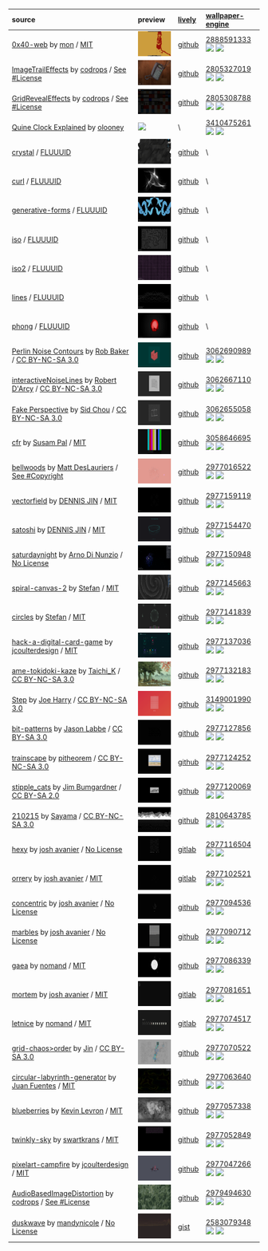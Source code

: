 source | preview | [lively](https://github.com/rocksdanister/lively) | [wallpaper-engine](https://www.wallpaperengine.io)
:-|:-|:-|:-
[0x40-web](https://github.com/mon/0x40-web) by [mon](https://github.com/mon) / [MIT](https://github.com/mon/0x40-web/blob/master/LICENSE)  | <img src="https://raw.githubusercontent.com/scillidan/asset/main/lively-wallpaper/0x40-web.png" height="50px"> | [github](https://github.com/scillidan/0x40-web) | [2888591333](https://steamcommunity.com/sharedfiles/filedetails?id=2888591333) ![](https://img.shields.io/steam/subscriptions/2888591333?style=flat-square&label=) ![](https://img.shields.io/steam/downloads/2888591333?style=flat-square&label=)
[ImageTrailEffects](https://github.com/codrops/ImageTrailEffects) by [codrops](https://tympanus.net/codrops) / [See #License](https://github.com/codrops/ImageTrailEffects#license)  | <img src="https://raw.githubusercontent.com/scillidan/asset/main/lively-wallpaper/karanokyoukai-html_01.png" height="50px"> | [github](https://github.com/scillidan/karanokyoukai-html) | [2805327019](https://steamcommunity.com/sharedfiles/filedetails?id=2805327019) ![](https://img.shields.io/steam/subscriptions/2805327019?style=flat-square&label=) ![](https://img.shields.io/steam/downloads/2805327019?style=flat-square&label=)
[GridRevealEffects](https://github.com/codrops/GridRevealEffects) by [codrops](https://tympanus.net/codrops) / [See #License](https://github.com/codrops/GridRevealEffects#license)  | <img src="https://raw.githubusercontent.com/scillidan/asset/main/lively-wallpaper/bakemonogatari-html.png" height="50px"> | [github](https://github.com/scillidan/bakemonogatari-html) | [2805308788](https://steamcommunity.com/sharedfiles/filedetails?id=2805308788) ![](https://img.shields.io/steam/subscriptions/2805308788?style=flat-square&label=) ![](https://img.shields.io/steam/downloads/2805308788?style=flat-square&label=)
[Quine Clock Explained](https://gist.github.com/olooney/quine_clock_explained.html) by [olooney](https://github.com/olooney) | <img src="https://raw.githubusercontent.com/scillidan/asset/main/lively-wallpaper/quine-clock-explained.png" height="50px"> | \\ | [3410475261](https://steamcommunity.com/sharedfiles/filedetails?id=3410475261) ![](https://img.shields.io/steam/subscriptions/3410475261?style=flat-square&label=) ![](https://img.shields.io/steam/downloads/3410475261?style=flat-square&label=)
[crystal](https://github.com/fluuuid/labs/tree/master/crystal) / [FLUUUID](https://fluuu.id) | <img src="https://raw.githubusercontent.com/scillidan/asset/main/lively-wallpaper/crystal.png" height="50px"> | [github](https://github.com/scillidan/labs/master/crystal) | \\
[curl](https://github.com/fluuuid/labs/tree/master/curl) / [FLUUUID](https://fluuu.id) | <img src="https://raw.githubusercontent.com/scillidan/asset/main/lively-wallpaper/curl.png" height="50px"> | [github](https://github.com/scillidan/labs/master/curl) | \\
[generative-forms](https://github.com/fluuuid/labs/tree/master/generative-forms) / [FLUUUID](https://fluuu.id) | <img src="https://raw.githubusercontent.com/scillidan/asset/main/lively-wallpaper/generative-forms.png" height="50px"> | [github](https://github.com/scillidan/labs/master/generative-forms) | \\
[iso](https://github.com/fluuuid/labs/tree/master/iso) / [FLUUUID](https://fluuu.id) | <img src="https://raw.githubusercontent.com/scillidan/asset/main/lively-wallpaper/iso.png" height="50px"> | [github](https://github.com/scillidan/labs/master/iso) | \\
[iso2](https://github.com/fluuuid/labs/tree/master/iso2) / [FLUUUID](https://fluuu.id) | <img src="https://raw.githubusercontent.com/scillidan/asset/main/lively-wallpaper/iso2.png" height="50px"> | [github](https://github.com/scillidan/labs/master/iso2) | \\
[lines](https://github.com/fluuuid/labs/tree/master/lines) / [FLUUUID](https://fluuu.id) | <img src="https://raw.githubusercontent.com/scillidan/asset/main/lively-wallpaper/lines.png" height="50px"> | [github](https://github.com/scillidan/labs/master/lines) | \\
[phong](https://github.com/fluuuid/labs/tree/master/phong) / [FLUUUID](https://fluuu.id) | <img src="https://raw.githubusercontent.com/scillidan/asset/main/lively-wallpaper/phong.png" height="50px"> | [github](https://github.com/scillidan/labs/master/phong) | \\
[Perlin Noise Contours](https://openprocessing.org/sketch/1989795) by [Rob Baker](https://openprocessing.org/user/269258) / [CC BY-NC-SA 3.0](https://creativecommons.org/licenses/by-nc-sa/3.0)  | <img src="https://raw.githubusercontent.com/scillidan/asset/main/lively-wallpaper/perlin-noise-contours.png" height="50px"> | [github](https://github.com/scillidan/LIVELY-resource/tree/master/perlin-noise-contours) | [3062690989](https://steamcommunity.com/sharedfiles/filedetails?id=3062690989) ![](https://img.shields.iosteam/subscriptions/3062690989?style=flat-square&label=) ![](https://img.shields.io/steam/downloads/3062690989?style=flat-square&label=)
[interactiveNoiseLines](https://openprocessing.org/sketch/1787558) by [Robert D'Arcy](https://openprocessing.org/user/43968) / [CC BY-NC-SA 3.0](https://creativecommons.org/licenses/by-nc-sa/3.0)  | <img src="https://raw.githubusercontent.com/scillidan/asset/main/lively-wallpaper/interactive-noise-lines.png" height="50px"> | [github](https://github.com/scillidan/LIVELY-resource/tree/master/interactive-noise-lines) | [3062667110](https://steamcommunity.com/sharedfiles/filedetails?id=3062667110) ![](https://img.shields.iosteam/subscriptions/3062667110?style=flat-square&label=) ![](https://img.shields.io/steam/downloads/3062667110?style=flat-square&label=)
[Fake Perspective](https://openprocessing.org/sketch/1989795) by [Sid Chou](https://openprocessing.org/user/393990?view=sketches&o=6) / [CC BY-NC-SA 3.0](https://creativecommons.org/licenses/by-nc-sa/3.0)  | <img src="https://raw.githubusercontent.com/scillidan/asset/main/lively-wallpaper/fake-perspective.png" height="50px"> | [github](https://github.com/scillidan/LIVELY-resource/tree/master/fake-perspective) | [3062655058](https://steamcommunity.com/sharedfiles/filedetails?id=3062655058) ![](https://img.shields.io/steam/subscriptions/3062655058?style=flat-square&label=) ![](https://img.shields.io/steam/downloads/3062655058?style=flat-square&label=)
[cfr](https://github.com/susam/cfr) by [Susam Pal](https://susam.net) / [MIT](https://github.com/susam/cfr/blob/main/LICENSE.md)  | <img src="https://raw.githubusercontent.com/scillidan/asset/main/lively-wallpaper/cfr.png" height="50px"> | [github](https://github.com/scillidan/cfr) | [3058646695](https://steamcommunity.com/sharedfiles/filedetails?id=3058646695) ![](https://img.shields.io/steam/subscriptions/3058646695?style=flat-square&label=) ![](https://img.shields.io/steam/downloads/3058646695?style=flat-square&label=)
[bellwoods](https://github.com/mattdesl/bellwoods) by [Matt DesLauriers](https://mattdesl.com) / [See #Copyright](https://github.com/mattdesl/bellwoods#copyright)  | <img src="https://raw.githubusercontent.com/scillidan/asset/main/lively-wallpaper/bellwoods.png" height="50px"> | [github](https://github.com/scillidan/bellwoods) | [2977016522](https://steamcommunity.com/sharedfiles/filedetails?id=2977016522) ![](https://img.shields.io/steam/subscriptions/2977016522?style=flat-square&label=) ![](https://img.shields.io/steam/downloads/2977016522?style=flat-square&label=)
[vectorfield](https://github.com/tofuness/eex/tree/master/vectorfield) by [DENNIS JIN](https://dennisjin.com) / [MIT](https://github.com/tofuness/eex/blob/master/LICENSE)  | <img src="https://raw.githubusercontent.com/scillidan/asset/main/lively-wallpaper/vectorfield.png" height="50px"> | [github](https://github.com/scillidan/LIVELY-resource/tree/master/vectorfield) | [2977159119](https://steamcommunity.com/sharedfiles/filedetails?id=2977159119) ![](https://img.shields.io/steam/subscriptions/2977159119?style=flat-square&label=) ![](https://img.shields.io/steam/downloads/2977159119?style=flat-square&label=)
[satoshi](https://github.com/tofuness/eex/tree/master/satoshi) by [DENNIS JIN](https://dennisjin.com) / [MIT](https://github.com/tofuness/eex/blob/master/LICENSE)  | <img src="https://raw.githubusercontent.com/scillidan/asset/main/lively-wallpaper/satoshi_01.png" height="50px"> | [github](https://github.com/scillidan/LIVELY-resource/tree/master/satoshi) | [2977154470](https://steamcommunity.com/sharedfiles/filedetails?id=2977154470) ![](https://img.shields.io/steam/subscriptions/2977154470?style=flat-square&label=) ![](https://img.shields.io/steam/downloads/2977154470?style=flat-square&label=)
[saturdaynight](https://adinunz.io/saturdaynight) by [Arno Di Nunzio](https://github.com/Aqro) / [No License](https://choosealicense.com/no-permission)  | <img src="https://raw.githubusercontent.com/scillidan/asset/main/lively-wallpaper/saturdaynight.png" height="50px"> | [github](https://github.com/scillidan/LIVELY-resource/tree/master/saturdaynight) | [2977150948](https://steamcommunity.com/sharedfiles/filedetails?id=2977150948) ![](https://img.shields.io/steam/subscriptions/2977150948?style=flat-square&label=) ![](https://img.shields.io/steam/downloads/2977150948?style=flat-square&label=)
[spiral-canvas-2](https://codepen.io/EntropyReversed/pen/OJjMaeP) by [Stefan](https://codepen.io/EntropyReversed) / [MIT](https://blog.codepen.io/documentation/licensing)  | <img src="https://raw.githubusercontent.com/scillidan/asset/main/lively-wallpaper/spiral-canvas-2.png" height="50px"> | [github](https://github.com/scillidan/LIVELY-resource/tree/master/spiral-canvas-2) | [2977145663](https://steamcommunity.com/sharedfiles/filedetails?id=2977145663) ![](https://img.shields.io/steam/subscriptions/2977145663?style=flat-square&label=) ![](https://img.shields.io/steam/downloads/2977145663?style=flat-square&label=)
[circles](https://codepen.io/EntropyReversed/pen/YBEwXV) by [Stefan](https://codepen.io/EntropyReversed) / [MIT](https://blog.codepen.io/documentation/licensing)  | <img src="https://raw.githubusercontent.com/scillidan/asset/main/lively-wallpaper/circles.png" height="50px"> | [github](https://github.com/scillidan/LIVELY-resource/tree/master/circles) | [2977141839](https://steamcommunity.com/sharedfiles/filedetails?id=2977141839) ![](https://img.shields.io/steam/subscriptions/2977141839?style=flat-square&label=) ![](https://img.shields.io/steam/downloads/2977141839?style=flat-square&label=)
[hack-a-digital-card-game](https://codepen.io/jcoulterdesign/pen/abYNyLq) by [jcoulterdesign](https://codepen.io/jcoulterdesign) / [MIT](https://blog.codepen.io/documentation/licensing)  | <img src="https://raw.githubusercontent.com/scillidan/asset/main/lively-wallpaper/hack-a-digital-card-game.png" height="50px"> | [github](https://github.com/scillidan/LIVELY-resource/tree/master/hack-a-digital-card-game) | [2977137036](https://steamcommunity.com/sharedfiles/filedetails?id=2977137036) ![](https://img.shields.i/steam/subscriptions/2977137036?style=flat-square&label=) ![](https://img.shields.io/steam/downloads/2977137036?style=flat-square&label=)
[ame-tokidoki-kaze](https://openprocessing.org/sketch/1330474) by [Taichi_K](https://openprocessing.org/user/290886) / [CC BY-NC-SA 3.0](https://creativecommons.org/licenses/by-nc-sa/3.0)  | <img src="https://raw.githubusercontent.com/scillidan/asset/main/lively-wallpaper/ame-tokidoki-kaze.jpg" height="50px"> | [github](https://github.com/scillidan/LIVELY-resource/tree/master/ame-tokidoki-kaze) | [2977132183](https://steamcommunity.com/sharedfiles/filedetails?id=2977132183) ![](https://img.shields.io/steam/subscriptions/2977132183?style=flat-square&label=) ![](https://img.shields.io/steam/downloads/2977132183?style=flat-square&label=)
[Step](https://codepen.io/woodwoerk/pen/rxrLqa) by [Joe Harry](https://codepen.io/woodwoerk) / [CC BY-NC-SA 3.0](https://creativecommons.org/licenses/by-nc-sa/3.0)  | <img src="https://raw.githubusercontent.com/scillidan/asset/main/lively-wallpaper/step.png" height="50px"> | [github](https://github.com/scillidan/tree/master/step) | [3149001990](https://steamcommunity.com/sharedfiles/filedetails?id=3149001990) ![](https://img.shields.io/steam/subscriptions/3149001990?style=flat-square&label=) ![](https://img.shields.io/steam/downloads/3149001990?style=flat-square&label=)
[bit-patterns](https://openprocessing.org/sketch/482981) by [Jason Labbe](https://openprocessing.org/user/60876) / [CC BY-SA 3.0](https://creativecommons.org/licenses/by-sa/3.0)  | <img src="https://raw.githubusercontent.com/scillidan/asset/main/lively-wallpaper/bit-patterns.png" height="50px"> | [github](https://github.com/scillidan/LIVELY-resource/tree/master/bit-patterns) | [2977127856](https://steamcommunity.com/sharedfiles/filedetails?id=2977127856) ![](https://img.shields.io/steam/subscriptions/2977127856?style=flat-square&label=) ![](https://img.shields.io/steam/downloads/2977127856?style=flat-square&label=)
[trainscape](https://openprocessing.org/sketch/1592221) by [pitheorem](https://openprocessing.org/user/329032) / [CC BY-NC-SA 3.0](https://creativecommons.org/licenses/by-nc-sa/3.0)  | <img src="https://raw.githubusercontent.com/scillidan/asset/main/lively-wallpaper/trainscape.png" height="50px"> | [github](https://github.com/scillidan/LIVELY-resource/tree/master/trainscape) | [2977124252](https://steamcommunity.com/sharedfiles/filedetails?id=2977124252) ![](https://img.shields.io/steam/subscriptions/2977124252?style=flat-square&label=) ![](https://img.shields.io/steam/downloads/2977124252?style=flat-square&label=)
[stipple_cats](https://openprocessing.org/sketch/47364) by [Jim Bumgardner](https://openprocessing.org/user/1032) / [CC BY-SA 2.0](https://creativecommons.org/licenses/by-sa/2.0)  | <img src="https://raw.githubusercontent.com/scillidan/asset/main/lively-wallpaper/stipple_cats.png" height="50px"> | [github](https://github.com/scillidan/LIVELY-resource/tree/master/stipple_cats) | [2977120069](https://steamcommunity.com/sharedfiles/filedetails?id=2977120069) ![](https://img.shields.io/steam/subscriptions/2977120069?style=flat-square&label=) ![](https://img.shields.io/steam/downloads/2977120069?style=flat-square&label=)
[210215](https://openprocessing.org/sketch/1102267) by [Sayama](https://openprocessing.org/user/159668) / [CC BY-NC-SA 3.0](https://creativecommons.org/licenses/by-nc-sa/3.0)  | <img src="https://raw.githubusercontent.com/scillidan/asset/main/lively-wallpaper/210215.png" height="50px"> | [github](https://github.com/scillidan/LIVELY-resource/tree/master/210215) | [2810643785](https://steamcommunity.com/sharedfiles/filedetails?id=2810643785) ![](https://img.shields.io/steam/subscriptions/2810643785?style=flat-square&label=) ![](https://img.shields.io/steam/downloads/2810643785?style=flat-square&label=)
[hexy](https://gitlab.com/joshavanier/hexy) by [josh avanier](https://avanier.studio/josh) / [No License](https://choosealicense.com/no-permission)  | <img src="https://raw.githubusercontent.com/scillidan/asset/main/lively-wallpaper/hexy.png" height="50px"> | [gitlab](https://gitlab.com/scillidan1/hexy) | [2977116504](https://steamcommunity.com/sharedfiles/filedetails?id=2977116504) ![](https://img.shields.io/steam/subscriptions/2977116504?style=flat-square&label=) ![](https://img.shields.io/steam/downloads/2977116504?style=flat-square&label=)
[orrery](https://gitlab.com/joshavanier/orrery) by [josh avanier](https://avanier.studio/josh) / [MIT](https://gitlab.com/joshavanier/orrery/-/blob/master/LICENSE)  | <img src="https://raw.githubusercontent.com/scillidan/asset/main/lively-wallpaper/orrery.png" height="50px"> | [gitlab](https://gitlab.com/scillidan1/orrery) | [2977102521](https://steamcommunity.com/sharedfiles/filedetails?id=2977102521) ![](https://img.shields.io/steam/subscriptions/2977102521?style=flat-square&label=) ![](https://img.shields.io/steam/downloads/2977102521?style=flat-square&label=)
[concentric](https://avanier.studio/concentric) by [josh avanier](https://avanier.studio/josh) / [No License](https://choosealicense.com/no-permission)  | <img src="https://raw.githubusercontent.com/scillidan/asset/main/lively-wallpaper/concentric.png" height="50px"> | [github](https://github.com/scillidan/LIVELY-resource/tree/master/concentric) | [2977094536](https://steamcommunity.com/sharedfiles/filedetails?id=2977094536) ![](https://img.shields.io/steam/subscriptions/2977094536?style=flat-square&label=) ![](https://img.shields.io/steam/downloads/2977094536?style=flat-square&label=)
[marbles](https://lab.avanier.studio/marbles.html) by [josh avanier](https://avanier.studio/josh) / [No License](https://choosealicense.com/no-permission)  | <img src="https://raw.githubusercontent.com/scillidan/asset/main/lively-wallpaper/marbles.png" height="50px"> | [github](https://github.com/scillidan/LIVELY-resource/tree/master/marbles) | [2977090712](https://steamcommunity.com/sharedfiles/filedetails?id=2977090712) ![](https://img.shields.io/steam/subscriptions/2977090712?style=flat-square&label=) ![](https://img.shields.io/steam/downloads/2977090712?style=flat-square&label=)
[gaea](https://github.com/nomand/Gaea) by [nomand](https://nomand.co/#nomand) / [MIT](https://github.com/nomand/Gaea/blob/master/LICENSE.md)  | <img src="https://raw.githubusercontent.com/scillidan/asset/main/lively-wallpaper/gaea.png" height="50px"> | [github](https://github.com/scillidan/LIVELY-resource/tree/master/gaea) | [2977086339](https://steamcommunity.com/sharedfiles/filedetails?id=2977086339) ![](https://img.shields.io/steam/subscriptions/2977086339?style=flat-square&label=) ![](https://img.shields.io/steam/downloads/2977086339?style=flat-square&label=)
[mortem](https://gitlab.com/joshavanier/mortem) by [josh avanier](https://avanier.studio/josh) / [MIT](https://gitlab.com/joshavanier/mortem/-/blob/master/LICENSE)  | <img src="https://raw.githubusercontent.com/scillidan/asset/main/lively-wallpaper/mortem.png" height="50px"> | [gitlab](https://gitlab.com/scillidan1/mortem) | [2977081651](https://steamcommunity.com/sharedfiles/filedetails?id=2977081651) ![](https://img.shields.io/steam/subscriptions/2977081651?style=flat-square&label=) ![](https://img.shields.io/steam/downloads/2977081651?style=flat-square&label=)
[letnice](https://github.com/nomand/Letnice) by [nomand](https://nomand.co/#nomand) / [MIT](https://github.com/nomand/Letnice/blob/master/LICENSE.md)  | <img src="https://raw.githubusercontent.com/scillidan/asset/main/lively-wallpaper/letnice.png" height="50px"> | [gitlab](https://gitlab.com/scillidan1/letnice) | [2977074517](https://steamcommunity.com/sharedfiles/filedetails?id=2977074517) ![](https://img.shields.io/steam/subscriptions/2977074517?style=flat-square&label=) ![](https://img.shields.io/steam/downloads/2977074517?style=flat-square&label=)
[grid-chaos>order](https://openprocessing.org/sketch/859877) by [Jin](https://openprocessing.org/user/78622) / [CC BY-SA 3.0](https://creativecommons.org/licenses/by-sa/3.0)  | <img src="https://raw.githubusercontent.com/scillidan/asset/main/lively-wallpaper/grid-chaos-order.png" height="50px"> | [github](https://github.com/scillidan/LIVELY-resource/tree/master/grid-chaos-order) | [2977070522](https://steamcommunity.com/sharedfiles/filedetails?id=2977070522) ![](https://img.shields.io/steam/subscriptions/2977070522?style=flat-square&label=) ![](https://img.shields.io/steam/downloads/2977070522?style=flat-square&label=)
[circular-labyrinth-generator](https://codepen.io/JuanFuentes/pen/mgPZpb) by [Juan Fuentes](https://codepen.io/JuanFuentes) / [MIT](https://blog.codepen.io/documentation/licensing)  | <img src="https://raw.githubusercontent.com/scillidan/asset/main/lively-wallpaper/circular-labyrinth-generator.png" height="50px"> | [github](https://github.com/scillidan/LIVELY-resource/tree/master/circular-labyrinth-generator) | [2977063640](https://steamcommunity.com/sharedfiles/filedetails?id=2977063640) ![](https://img.shields.io/steam/subscriptions/2977063640?style=flat-square&label=) ![](https://img.shields.io/steam/downloads/2977063640?style=flat-square&label=)
[blueberries](https://codepen.io/soju22/pen/MWKJowb) by [Kevin Levron](https://codepen.io/soju22) / [MIT](https://blog.codepen.io/documentation/licensing)  | <img src="https://raw.githubusercontent.com/scillidan/asset/main/lively-wallpaper/blueberries.png" height="50px"> | [github](https://github.com/scillidan/LIVELY-resource/tree/master/blueberries) | [2977057338](https://steamcommunity.com/sharedfiles/filedetails?id=2977057338) ![](https://img.shields.io/steam/subscriptions/2977057338?style=flat-square&label=) ![](https://img.shields.io/steam/downloads/2977057338?style=flat-square&label=)
[twinkly-sky](https://codepen.io/swartkrans/pen/kPQaYR) by [swartkrans](https://codepen.io/swartkrans) / [MIT](https://blog.codepen.io/documentation/licensing)  | <img src="https://raw.githubusercontent.com/scillidan/asset/main/lively-wallpaper/twinkly-sky.png" height="50px"> | [github](https://github.com/scillidan/LIVELY-resource/tree/master/twinkly-sky) | [2977052849](https://steamcommunity.com/sharedfiles/filedetails?id=2977052849) ![](https://img.shields.io/steam/subscriptions/2977052849?style=flat-square&label=) ![](https://img.shields.io/steam/downloads/2977052849?style=flat-square&label=)
[pixelart-campfire](https://codepen.io/jcoulterdesign/pen/yGgxOY) by [jcoulterdesign](https://codepen.io/jcoulterdesign) / [MIT](https://blog.codepen.io/documentation/licensing)  | <img src="https://raw.githubusercontent.com/scillidan/asset/main/lively-wallpaper/pixelart-campfire.png" height="50px"> | [github](https://github.com/scillidan/LIVELY-resource/tree/master/pixelart-campfire) | [2977047266](https://steamcommunity.com/sharedfiles/filedetails?id=2977047266) ![](https://img.shields.io/steam/subscriptions/2977047266?style=flat-square&label=) ![](https://img.shields.io/steam/downloads/2977047266?style=flat-square&label=)
[AudioBasedImageDistortion](https://github.com/neundex/AudioBasedImageDistortion) by [codrops](https://tympanus.net/codrops) / [See #License](https://github.com/neundex/AudioBasedImageDistortion#license)  | <img src="https://raw.githubusercontent.com/scillidan/asset/main/lively-wallpaper/grass.png" height="50px"> | [github](https://github.com/scillidan/grass) | [2979494630](https://steamcommunity.com/sharedfiles/filedetails?id=2979494630) ![](https://img.shields.io/steam/subscriptions/2979494630?style=flat-square&label=) ![](https://img.shields.io/steam/downloads/2979494630?style=flat-square&label=)
[duskwave](https://gist.github.com/mandynicole/f6c1c3083dd5dbb6606bd832f97a10c4) by [mandynicole](https://github.com/mandynicole) / [No License](https://choosealicense.com/no-permission) | <img src="https://raw.githubusercontent.com/scillidan/asset/main/lively-wallpaper/duskwave.png" height="50px"> | [gist](https://gist.github.com/mandynicole/f6c1c3083dd5dbb6606bd832f97a10c4) | [2583079348](https://steamcommunity.com/sharedfiles/filedetails?id=2583079348) ![](https://img.shields.io/steam/subscriptions/2583079348?style=flat-square&label=) ![](https://img.shields.io/steam/downloads/2583079348?style=flat-square&label=)